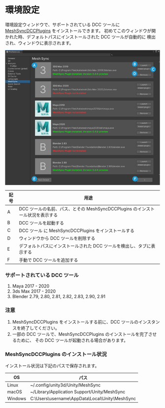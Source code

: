 # 環境設定


環境設定ウィンドウで、サポートされている DCC ツールに
[MeshSyncDCCPlugins](https://github.com/Unity-Technologies/MeshSyncDCCPlugins) 
をインストールできます。 
初めてこのウィンドウが開かれた時、デフォルトパスにインストールされた DCC ツールが自動的に
検出され、ウィンドウに表示されます。

![Preferences](../images/Preferences.png)

| 記号    | 用途                                                                                       | 
| ------- | ----------------------------------------------------------------------------------------- | 
| A       | DCC ツールの名前、パス、とその MeshSyncDCCPlugins のインストール状況を表示する                 |   
| B       | DCC ツールを起動する                                                                       |   
| C       | DCC ツール に MeshSyncDCCPlugins をインストールする                                         |  
| D       | ウィンドウから DCC ツールを削除する                                                          |   
| E       | デフォルトパスにインストールされた DCC ツールを検出し、タブに表示する                           |  
| F       | 手動で DCC ツールを追加する                                                                 | 

### サポートされている DCC ツール

1. Maya 2017 - 2020
2. 3ds Max 2017 - 2020
3. Blender 2.79, 2.80, 2.81, 2.82, 2.83, 2.90, 2.91

### 注意

1. MeshSyncDCCPlugins をインストールする前に、DCC ツールのインスタンスを終了してください。
2. 一部の DCC ツールで、MeshSyncDCCPlugins のインストールを完了させるために、
   その DCC ツールが起動される場合があります。


### MeshSyncDCCPlugins のインストール状況

インストール状況は下記のパスで保存されます。

| OS                | パス                                              | 
| ----------------- | --------------------------------------------------| 
| Linux             | ~/.config/unity3d/Unity/MeshSync                  |   
| macOS             | ~/Library/Application Support/Unity/MeshSync      |   
| Windows           | C:\Users\username\AppData\Local\Unity\MeshSync    |  




